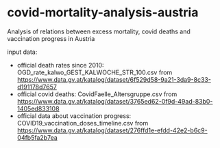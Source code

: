 # covid-mortality-analysis-austria
Analysis of relations between excess mortality, covid deaths and vaccination progress in Austria

input data:
- official death rates since 2010: OGD_rate_kalwo_GEST_KALWOCHE_STR_100.csv from https://www.data.gv.at/katalog/dataset/6f529d58-9a21-3da9-8c33-d191178d7657
- official covid deaths: CovidFaelle_Altersgruppe.csv from https://www.data.gv.at/katalog/dataset/3765ed62-0f9d-49ad-83b0-1405ed833108
- official data about vaccination progress: COVID19_vaccination_doses_timeline.csv from https://www.data.gv.at/katalog/dataset/276ffd1e-efdd-42e2-b6c9-04fb5fa2b7ea


